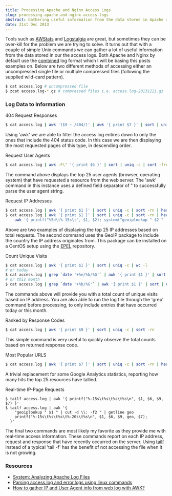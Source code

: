 ```yaml
---
title: Processing Apache and Nginx Access Logs
slug: processing-apache-and-nginx-access-logs
abstract: Gathering useful information from the data stored in Apache and Nginx access logs.
date: 21st Dec 2013
---
```


Tools such as [AWStats](http://awstats.sourceforge.net/) and [Logstalgia](http://code.google.com/p/logstalgia/) are great, but sometimes they can be over-kill for the problem we are trying to solve.
It turns out that with a couple of simple Unix commands we can gather a lot of useful information from the data stored in our the access logs.
Both Apache and Nginx by default use the [combined](http://httpd.apache.org/docs/1.3/logs.html#combined) log format which I will be basing this posts examples on.
Below are two different methods of accessing either an uncompressed single file or multiple compressed files (following the supplied wild-card pattern).

~~~ .bash
$ cat access.log # uncompressed file
$ zcat access.log-*.gz # compressed files i.e. access.log-20131221.gz
~~~

### Log Data to Information

<figcaption>404 Request Responses</figcaption>

~~~ .bash
$ cat access.log | awk '($9 ~ /404/)' | awk '{ print $7 }' | sort | uniq -c | sort -rn | head -n 25
~~~

Using 'awk' we are able to filter the access log entires down to only the ones that include the 404 status code.
In this case we are then displaying the most requested pages of this type, in descending order.

<figcaption>Request User Agents</figcaption>

~~~ .bash
$ cat access.log | awk -F\" '{ print $6 }' | sort | uniq -c | sort -frn | head -n 25
~~~

The command above displays the top 25 user agents (browser, operating system) that have requested a resource from the web server.
The 'awk' command in this instance uses a defined field separator of " to successfully parse the user agent string.

<figcaption>Request IP Addresses</figcaption>

~~~ .bash
$ cat access.log | awk '{ print $1 }' | sort | uniq -c | sort -rn | head -n 25
$ cat access.log | awk '{ print $1 }' | sort | uniq -c | sort -rn | head -n 25 | \
    awk '{ printf("%5d\t%-15s\t", $1, $2); system("geoiplookup " $2 " | cut -d \\: -f2 ") }'
~~~

Above are two examples of displaying the top 25 IP addresses based on total requests.
The second command uses the GeoIP package to include the country the IP address originates from.
This package can be installed on a CentOS setup using the [EPEL](https://fedoraproject.org/wiki/EPEL) repository.

<figcaption>Count Unique Visits</figcaption>

~~~ .bash
$ cat access.log | awk '{ print $1 }' | sort | uniq -c | wc -l
# or today
$ cat access.log | grep `date '+%e/%b/%G'` | awk '{ print $1 }' | sort | uniq -c | wc -l
# or this month
$ cat access.log | grep `date '+%b/%G'` | awk '{ print $1 }' | sort | uniq -c | wc -l
~~~

The commands above will provide you with a total count of unique visits based on IP address.
You are also able to run the log file through the 'grep' command before processing, to only include entries that have occurred today or this month.

<figcaption>Ranked by Response Codes</figcaption>

~~~ .bash
$ cat access.log | awk '{ print $9 }' | sort | uniq -c | sort -rn
~~~

This simple command is very useful to quickly observe the total counts based on returned response code.

<figcaption>Most Popular URLS</figcaption>

~~~ .bash
$ cat access.log | awk '{ print $7 }' | sort | uniq -c | sort -rn | head -n 25
~~~

A trivial replacement for some Google Analytics statistics, reporting how many hits the top 25 resources have tallied.

<figcaption>Real-time IP-Page Requests</figcaption>

~~~ .no-highlight
$ tailf access.log | awk '{ printf("%-15s\t%s\t%s\t%s\n", $1, $6, $9, $7) }'
$ tailf access.log | awk '{
    "geoiplookup " $1 " | cut -d \\: -f2 " | getline geo
    printf("%-15s\t%s\t%s\t%-20s\t%s\n", $1, $6, $9, geo, $7);
  }'
~~~

The final two commands are most likely my favorite as they provide me with real-time access information.
These commands report on each IP address, request and response that have recently occurred on the server.
Using [tailf](http://linuxcommand.org/man_pages/tailf1.html) instead of a typical 'tail -f' has the benefit of not accessing the file when it is not growing.

### Resources

- [System: Analyzing Apache Log Files](http://www.the-art-of-web.com/system/logs/)
- [Parsing access.log and error.logs using linux commands](https://rtcamp.com/tutorials/nginx/log-parsing/)
- [How to gather IP and User Agent info from web log with AWK?](http://stackoverflow.com/questions/16128472/how-to-gather-ip-and-user-agent-info-from-web-log-with-awk)